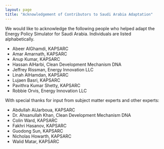 ```yaml
---
layout: page
title: "Acknowledgement of Contributors to Saudi Arabia Adaptation"
---
```


We would like to acknowledge the following people who helped adapt the Energy Policy Simulator for Saudi Arabia.  Individuals are listed alphabetically.

* Abeer AlGhamdi, KAPSARC
* Amar Amarnath, KAPSARC
* Anup Kumar, KAPSARC
* Hassan AlHarbi, Clean Development Mechanism DNA
* Jeffrey Rissman, Energy Innovation LLC
* Linah AlHamdan, KAPSARC
* Lujaen Basri, KAPSARC
* Pavithra Kumar Shetty, KAPSARC
* Robbie Orvis, Energy Innovation LLC

With special thanks for input from subject matter experts and other experts:

* Abdullah AlJarboua, KAPSARC
* Dr. Ahsanullah Khan, Clean Development Mechanism DNA
* Colin Ward, KAPSARC
* Fakhri Hasanov, KAPSARC
* Guodong Sun, KAPSARC
* Nicholas Howarth, KAPSARC
* Walid Matar, KAPSARC